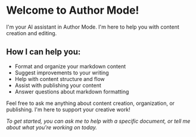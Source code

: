 # Welcome to Author Mode!

I'm your AI assistant in Author Mode. I'm here to help you with content creation and editing.

## How I can help you:
- Format and organize your markdown content
- Suggest improvements to your writing
- Help with content structure and flow
- Assist with publishing your content
- Answer questions about markdown formatting

Feel free to ask me anything about content creation, organization, or publishing. I'm here to support your creative work!

*To get started, you can ask me to help with a specific document, or tell me about what you're working on today.*

